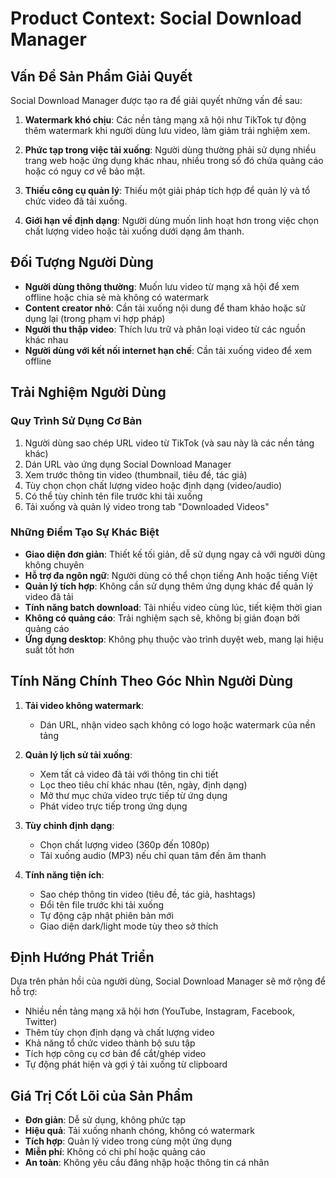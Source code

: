 # Product Context: Social Download Manager

## Vấn Đề Sản Phẩm Giải Quyết
Social Download Manager được tạo ra để giải quyết những vấn đề sau:

1. **Watermark khó chịu**: Các nền tảng mạng xã hội như TikTok tự động thêm watermark khi người dùng lưu video, làm giảm trải nghiệm xem.

2. **Phức tạp trong việc tải xuống**: Người dùng thường phải sử dụng nhiều trang web hoặc ứng dụng khác nhau, nhiều trong số đó chứa quảng cáo hoặc có nguy cơ về bảo mật.

3. **Thiếu công cụ quản lý**: Thiếu một giải pháp tích hợp để quản lý và tổ chức video đã tải xuống.

4. **Giới hạn về định dạng**: Người dùng muốn linh hoạt hơn trong việc chọn chất lượng video hoặc tải xuống dưới dạng âm thanh.

## Đối Tượng Người Dùng
- **Người dùng thông thường**: Muốn lưu video từ mạng xã hội để xem offline hoặc chia sẻ mà không có watermark
- **Content creator nhỏ**: Cần tải xuống nội dung để tham khảo hoặc sử dụng lại (trong phạm vi hợp pháp)
- **Người thu thập video**: Thích lưu trữ và phân loại video từ các nguồn khác nhau
- **Người dùng với kết nối internet hạn chế**: Cần tải xuống video để xem offline

## Trải Nghiệm Người Dùng
### Quy Trình Sử Dụng Cơ Bản
1. Người dùng sao chép URL video từ TikTok (và sau này là các nền tảng khác)
2. Dán URL vào ứng dụng Social Download Manager
3. Xem trước thông tin video (thumbnail, tiêu đề, tác giả)
4. Tùy chọn chọn chất lượng video hoặc định dạng (video/audio)
5. Có thể tùy chỉnh tên file trước khi tải xuống
6. Tải xuống và quản lý video trong tab "Downloaded Videos"

### Những Điểm Tạo Sự Khác Biệt
- **Giao diện đơn giản**: Thiết kế tối giản, dễ sử dụng ngay cả với người dùng không chuyên
- **Hỗ trợ đa ngôn ngữ**: Người dùng có thể chọn tiếng Anh hoặc tiếng Việt
- **Quản lý tích hợp**: Không cần sử dụng thêm ứng dụng khác để quản lý video đã tải
- **Tính năng batch download**: Tải nhiều video cùng lúc, tiết kiệm thời gian
- **Không có quảng cáo**: Trải nghiệm sạch sẽ, không bị gián đoạn bởi quảng cáo
- **Ứng dụng desktop**: Không phụ thuộc vào trình duyệt web, mang lại hiệu suất tốt hơn

## Tính Năng Chính Theo Góc Nhìn Người Dùng
1. **Tải video không watermark**: 
   - Dán URL, nhận video sạch không có logo hoặc watermark của nền tảng

2. **Quản lý lịch sử tải xuống**:
   - Xem tất cả video đã tải với thông tin chi tiết
   - Lọc theo tiêu chí khác nhau (tên, ngày, định dạng)
   - Mở thư mục chứa video trực tiếp từ ứng dụng
   - Phát video trực tiếp trong ứng dụng

3. **Tùy chỉnh định dạng**:
   - Chọn chất lượng video (360p đến 1080p)
   - Tải xuống audio (MP3) nếu chỉ quan tâm đến âm thanh
   
4. **Tính năng tiện ích**:
   - Sao chép thông tin video (tiêu đề, tác giả, hashtags)
   - Đổi tên file trước khi tải xuống
   - Tự động cập nhật phiên bản mới
   - Giao diện dark/light mode tùy theo sở thích

## Định Hướng Phát Triển
Dựa trên phản hồi của người dùng, Social Download Manager sẽ mở rộng để hỗ trợ:
- Nhiều nền tảng mạng xã hội hơn (YouTube, Instagram, Facebook, Twitter)
- Thêm tùy chọn định dạng và chất lượng video
- Khả năng tổ chức video thành bộ sưu tập
- Tích hợp công cụ cơ bản để cắt/ghép video
- Tự động phát hiện và gợi ý tải xuống từ clipboard

## Giá Trị Cốt Lõi của Sản Phẩm
- **Đơn giản**: Dễ sử dụng, không phức tạp
- **Hiệu quả**: Tải xuống nhanh chóng, không có watermark
- **Tích hợp**: Quản lý video trong cùng một ứng dụng
- **Miễn phí**: Không có chi phí hoặc quảng cáo
- **An toàn**: Không yêu cầu đăng nhập hoặc thông tin cá nhân 